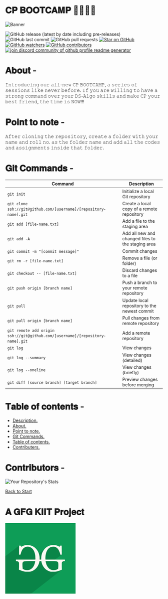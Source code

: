 <a name="title"></a>
# 𝐂𝐏 𝐁𝐎𝐎𝐓𝐂𝐀𝐌𝐏 👩‍💻👨‍💻

![Banner](https://github.com/Sayak11/100-Days-of-Code/blob/main/cpbootcamp.jpeg)

![GitHub release (latest by date including pre-releases)](https://img.shields.io/github/v/release/GFG-CLUB-KIIT/100-Days-of-Code?include_prereleases)
![GitHub last commit](https://img.shields.io/github/last-commit/GFG-CLUB-KIIT/100-Days-of-Code)
![GitHub pull requests](https://img.shields.io/github/issues-pr/GFG-CLUB-KIIT/100-Days-of-Code)
[![Star on GitHub](https://img.shields.io/github/stars/GFG-CLUB-KIIT/100-Days-of-Code.svg?style=social)](https://github.com/all-contributors/all-contributors/stargazers)
[![GitHub watchers](https://img.shields.io/github/watchers/GFG-CLUB-KIIT/100-Days-of-Code.svg?style=social&label=Watch&maxAge=2592000)](https://GitHub.com/GFG-CLUB-KIIT/100-Days-of-Code/watchers/)
[![GitHub contributors](https://img.shields.io/github/contributors/GFG-CLUB-KIIT/100-Days-of-Code.svg)](https://GitHub.com/GFG-CLUB-KIIT/100-Days-of-Code/graphs/contributors/)
<a href="https://discord.gg/DqRqk2GTNn" target="blank">
<img src="https://img.shields.io/discord/735303195105951764?label=Join%20Community&logo=discord&style=flat-square" alt="join discord community of github profile readme generator"/>
</a>


<a name="about"></a>
# 𝐀𝐛𝐨𝐮𝐭 -
𝙸𝚗𝚝𝚛𝚘𝚍𝚞𝚌𝚒𝚗𝚐 𝚘𝚞𝚛 𝚊𝚕𝚕-𝚗𝚎𝚠 𝙲𝙿 𝙱𝙾𝙾𝚃𝙲𝙰𝙼𝙿, 𝚊 𝚜𝚎𝚛𝚒𝚎𝚜 𝚘𝚏 𝚜𝚎𝚜𝚜𝚒𝚘𝚗𝚜 𝚕𝚒𝚔𝚎 𝚗𝚎𝚟𝚎𝚛 𝚋𝚎𝚏𝚘𝚛𝚎. 𝙸𝚏 𝚢𝚘𝚞 𝚊𝚛𝚎 𝚠𝚒𝚕𝚕𝚒𝚗𝚐 𝚝𝚘 𝚑𝚊𝚟𝚎 𝚊 𝚜𝚝𝚛𝚘𝚗𝚐 𝚌𝚘𝚖𝚖𝚊𝚗𝚍 𝚘𝚟𝚎𝚛 𝚢𝚘𝚞𝚛 𝙳𝚂-𝙰𝚕𝚐𝚘 𝚜𝚔𝚒𝚕𝚕𝚜 𝚊𝚗𝚍 𝚖𝚊𝚔𝚎 𝙲𝙿 𝚢𝚘𝚞𝚛 𝚋𝚎𝚜𝚝 𝚏𝚛𝚒𝚎𝚗𝚍, 𝚝𝚑𝚎 𝚝𝚒𝚖𝚎 𝚒𝚜 𝙽𝙾𝚆!!!

<a name="nt"></a>
# 𝐏𝐨𝐢𝐧𝐭 𝐭𝐨 𝐧𝐨𝐭𝐞 -
𝙰𝚏𝚝𝚎𝚛 𝚌𝚕𝚘𝚗𝚒𝚗𝚐 𝚝𝚑𝚎 𝚛𝚎𝚙𝚘𝚜𝚒𝚝𝚘𝚛𝚢, 𝚌𝚛𝚎𝚊𝚝𝚎 𝚊 𝚏𝚘𝚕𝚍𝚎𝚛 𝚠𝚒𝚝𝚑 𝚢𝚘𝚞𝚛 𝚗𝚊𝚖𝚎 𝚊𝚗𝚍 𝚛𝚘𝚕𝚕 𝚗𝚘. 𝚊𝚜 𝚝𝚑𝚎 𝚏𝚘𝚕𝚍𝚎𝚛 𝚗𝚊𝚖𝚎 𝚊𝚗𝚍 𝚊𝚍𝚍 𝚊𝚕𝚕 𝚝𝚑𝚎 𝚌𝚘𝚍𝚎𝚜 𝚊𝚗𝚍 𝚊𝚜𝚜𝚒𝚐𝚗𝚖𝚎𝚗𝚝𝚜 𝚒𝚗𝚜𝚒𝚍𝚎 𝚝𝚑𝚊𝚝 𝚏𝚘𝚕𝚍𝚎𝚛.



<a name="cmd"></a>
# 𝐆𝐢𝐭 𝐂𝐨𝐦𝐦𝐚𝐧𝐝𝐬 - 


| Command | Description |
| ------- | ----------- |
| `git init` | Initialize a local Git repository |
| `git clone ssh://git@github.com/[username]/[repository-name].git` | Create a local copy of a remote repository |
| `git add [file-name.txt]` | Add a file to the staging area |
| `git add -A` | Add all new and changed files to the staging area |
| `git commit -m "[commit message]"` | Commit changes |
| `git rm -r [file-name.txt]` | Remove a file (or folder) |
| `git checkout -- [file-name.txt]` | Discard changes to a file |
| `git push origin [branch name]` | Push a branch to your remote repository |
| `git pull` | Update local repository to the newest commit |
| `git pull origin [branch name]` | Pull changes from remote repository |
| `git remote add origin ssh://git@github.com/[username]/[repository-name].git` | Add a remote repository |
| `git log` | View changes |
| `git log --summary` | View changes (detailed) |
| `git log --oneline` | View changes (briefly) |
| `git diff [source branch] [target branch]` | Preview changes before merging |

<a name="contents"></a>
# 𝐓𝐚𝐛𝐥𝐞 𝐨𝐟 𝐜𝐨𝐧𝐭𝐞𝐧𝐭𝐬 -

- [Description. ](#title)
- [About.](#about)
- [Point to note.](#nt)
- [Git Commands.](#cmd)
- [Table of contents.](#contents)
- [Contributers.](#contributors)

<a name="contributors"></a>
# 𝐂𝐨𝐧𝐭𝐫𝐢𝐛𝐮𝐭𝐨𝐫𝐬 -
![Your Repository's Stats](https://contrib.rocks/image?repo=GFG-CLUB-KIIT/100-Days-of-Code)

[Back to Start](#title)

# 𝐀 𝐆𝐅𝐆 𝐊𝐈𝐈𝐓 𝐏𝐫𝐨𝐣𝐞𝐜𝐭   
![Banner](https://github.com/Sayak11/theGeekBot/blob/master/gfgicon.png)  


